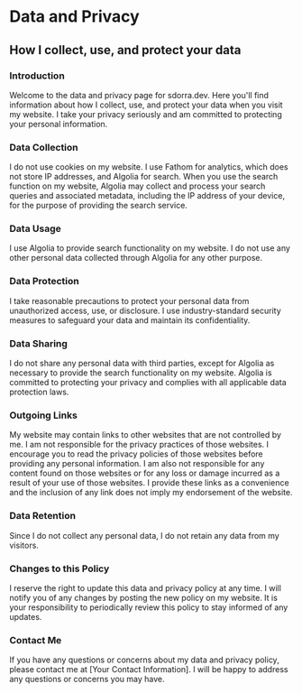 # Data and Privacy

## How I collect, use, and protect your data

### Introduction

Welcome to the data and privacy page for sdorra.dev. Here you'll find information about how I collect, use, and protect your data when you visit my website. I take your privacy seriously and am committed to protecting your personal information.

### Data Collection

I do not use cookies on my website. I use Fathom for analytics, which does not store IP addresses, and Algolia for search. When you use the search function on my website, Algolia may collect and process your search queries and associated metadata, including the IP address of your device, for the purpose of providing the search service.

### Data Usage

I use Algolia to provide search functionality on my website. I do not use any other personal data collected through Algolia for any other purpose.

### Data Protection

I take reasonable precautions to protect your personal data from unauthorized access, use, or disclosure. I use industry-standard security measures to safeguard your data and maintain its confidentiality.

### Data Sharing

I do not share any personal data with third parties, except for Algolia as necessary to provide the search functionality on my website. Algolia is committed to protecting your privacy and complies with all applicable data protection laws.

### Outgoing Links

My website may contain links to other websites that are not controlled by me. I am not responsible for the privacy practices of those websites. I encourage you to read the privacy policies of those websites before providing any personal information. I am also not responsible for any content found on those websites or for any loss or damage incurred as a result of your use of those websites. I provide these links as a convenience and the inclusion of any link does not imply my endorsement of the website.

### Data Retention

Since I do not collect any personal data, I do not retain any data from my visitors.

### Changes to this Policy

I reserve the right to update this data and privacy policy at any time. I will notify you of any changes by posting the new policy on my website. It is your responsibility to periodically review this policy to stay informed of any updates.

### Contact Me

If you have any questions or concerns about my data and privacy policy, please contact me at [Your Contact Information]. I will be happy to address any questions or concerns you may have.
